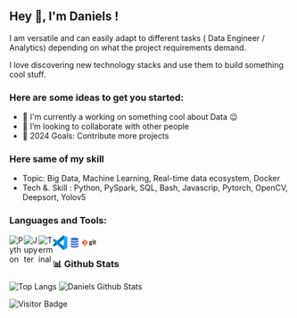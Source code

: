 ## Hey 👋, I'm Daniels !

I am versatile and can easily adapt to different tasks ( Data Engineer / Analytics) depending on what the project requirements demand. 

I love discovering new technology stacks and use them to build something cool stuff.

### Here are some ideas to get you started:

- 🔭 I'm currently a working on something cool about Data 😉
- 👯 I’m looking to collaborate with other people
- 🥅 2024 Goals: Contribute more projects

### Here same of my skill

- Topic: Big Data, Machine Learning, Real-time data ecosystem, Docker
- Tech &. Skill : Python, PySpark, SQL, Bash, Javascrip, Pytorch, OpenCV, Deepsort, Yolov5

### Languages and Tools:

<img align="left" alt="Python" width="26px" src="https://upload.wikimedia.org/wikipedia/commons/thumb/c/c3/Python-logo-notext.svg/600px-Python-logo-notext.svg.png" />
<img align="left" alt="Jupyter" width="26px" src="https://upload.wikimedia.org/wikipedia/commons/thumb/3/38/Jupyter_logo.svg/1200px-Jupyter_logo.svg.png" />
<img align="left" alt="Terminal" width="26px" src="https://e7.pngegg.com/pngimages/1008/422/png-clipart-round-greater-than-and-minus-illustratuion-brand-logo-circle-terminal-logo-linux.png" />
<img align="left" alt="Visual Studio Code" width="26px" src="https://raw.githubusercontent.com/github/explore/80688e429a7d4ef2fca1e82350fe8e3517d3494d/topics/visual-studio-code/visual-studio-code.png" />
<img align="left" alt="SQL" width="26px" src="https://raw.githubusercontent.com/github/explore/80688e429a7d4ef2fca1e82350fe8e3517d3494d/topics/sql/sql.png" />
<img align="left" alt="Git" width="26px" src="https://raw.githubusercontent.com/github/explore/80688e429a7d4ef2fca1e82350fe8e3517d3494d/topics/git/git.png" />

<br>

### 📊 Github Stats

![Top Langs](https://github-readme-stats.vercel.app/api/top-langs/?username=fdanielsin&hide=html&layout=compact&theme=dracula)
![Daniels Github Stats](https://github-readme-stats.vercel.app/api?username=fdanielsin&count_private=true&show_icons=true&include_all_commits=true)

![Visitor Badge](https://visitor-badge.laobi.icu/badge?page_id=fdanielsin)

<!--
-->
